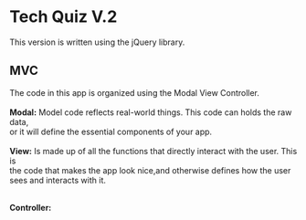 # Tech Quiz V.2
This version is written using the jQuery library.

## MVC
The code in this app is organized using the Modal View Controller. <br>
<br>
<strong>Modal:</strong> Model code reflects real-world things. This code can holds the raw data, <br>
or it will define the essential components of your app. <br>
<br>
<strong>View:</strong> Is made up of all the functions that directly interact with the user. This is <br>
the code that makes the app look nice,and otherwise defines how the user sees and interacts with it.<br>

<br>
<strong>Controller:</strong> <br>
